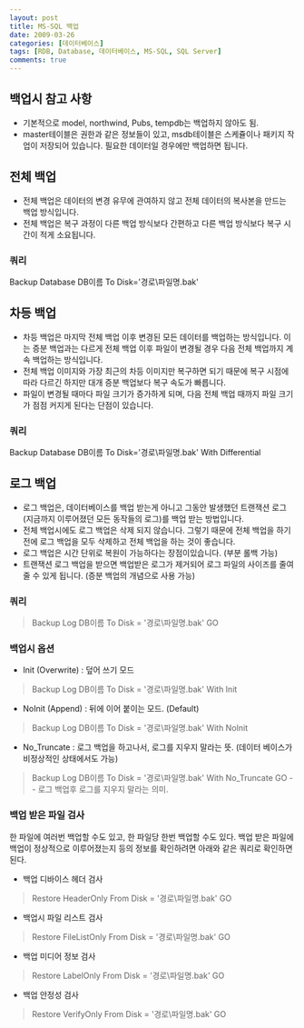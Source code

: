 ```yaml
---
layout: post
title: MS-SQL 백업
date: 2009-03-26
categories: [데이터베이스]
tags: [RDB, Database, 데이터베이스, MS-SQL, SQL Server]
comments: true
---
```


## 백업시 참고 사항
- 기본적으로 model, northwind, Pubs, tempdb는 백업하지 않아도 됨.
- master테이블은 권한과 같은 정보들이 있고, msdb테이블은 스케쥴이나 패키지 작업이 저장되어 있습니다. 필요한 데이터일 경우에만 백업하면 됩니다.

## 전체 백업
- 전체 백업은 데이터의 변경 유무에 관여하지 않고 전체 데이터의 복사본을 만드는 백업 방식입니다.
- 전체 백업은 복구 과정이 다른 백업 방식보다 간편하고 다른 백업 방식보다 복구 시간이 적게 소요됩니다.

### 쿼리
Backup Database DB이름
To Disk='경로\파일명.bak'


## 차등 백업
- 차등 백업은 마지막 전체 백업 이후 변경된 모든 데이터를 백업하는 방식입니다. 이는 증분 백업과는 다르게 전체 백업 이후 파일이 변경될 경우 다음 전체 백업까지 계속 백업하는 방식입니다.
- 전체 백업 이미지와 가장 최근의 차등 이미지만 복구하면 되기 때문에 복구 시점에 따라 다르긴 하지만 대개 증분 백업보다 복구 속도가 빠릅니다.
- 파일이 변경될 때마다 파일 크기가 증가하게 되며, 다음 전체 백업 때까지 파일 크기가 점점 커지게 된다는 단점이 있습니다.

### 쿼리
Backup Database DB이름
To Disk='경로\파일명.bak' With Differential


## 로그 백업
- 로그 백업은, 데이터베이스를 백업 받는게 아니고 그동안 발생했던 트랜잭션 로그(지금까지 이루어졌던 모든 동작들의 로그)를 백업 받는 방법입니다.
- 전체 백업시에도 로그 백업은 삭제 되지 않습니다. 그렇기 때문에 전체 백업을 하기 전에 로그 백업을 모두 삭제하고 전체 백업을 하는 것이 좋습니다.
- 로그 백업은 시간 단위로 복원이 가능하다는 장점이있습니다. (부분 롤백 가능)
- 트랜잭션 로그 백업을 받으면 백업받은 로그가 제거되어 로그 파일의 사이즈를 줄여 줄 수 있게 됩니다. (증분 백업의 개념으로 사용 가능)

### 쿼리
>Backup Log DB이름 To Disk = '경로\파일명.bak' GO

### 백업시 옵션
- Init (Overwrite) : 덮어 쓰기 모드
>Backup Log DB이름 To Disk = '경로\파일명.bak'
>With Init

- NoInit (Append) : 뒤에 이어 붙이는 모드. (Default)
>Backup Log DB이름 To Disk = '경로\파일명.bak'
>With NoInit

- No_Truncate : 로그 백업을 하고나서, 로그를 지우지 말라는 뜻. (데이터 베이스가 비정상적인 상태에서도 가능)
> Backup Log DB이름 To Disk = '경로\파일명.bak'
> With No_Truncate GO -- 로그 백업후 로그를 지우지 말라는 의미.


### 백업 받은 파일 검사
한 파일에 여러번 백업할 수도 있고, 한 파일당 한번 백업할 수도 있다.
백업 받은 파일에 백업이 정상적으로 이루어졌는지 등의 정보를 확인하려면 아래와 같은 쿼리로 확인하면 된다.

- 백업 디바이스 헤더 검사
> Restore HeaderOnly From Disk = '경로\파일명.bak' GO

- 백업시 파일 리스트 검사
> Restore FileListOnly From Disk = '경로\파일명.bak' GO

- 백업 미디어 정보 검사
> Restore LabelOnly From Disk = '경로\파일명.bak' GO

- 백업 안정성 검사
> Restore VerifyOnly From Disk = '경로\파일명.bak' GO
